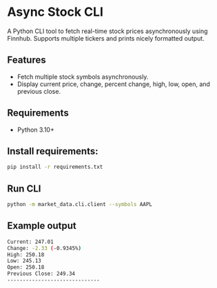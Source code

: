 # Async Stock CLI

A Python CLI tool to fetch real-time stock prices asynchronously using Finnhub. Supports multiple tickers and prints nicely formatted output.  

## Features

- Fetch multiple stock symbols asynchronously.  
- Display current price, change, percent change, high, low, open, and previous close.  

## Requirements

- Python 3.10+  

## Install requirements:

```bash
pip install -r requirements.txt
```

## Run CLI
```bash
python -m market_data.cli.client --symbols AAPL
```

## Example output
```bash
Current: 247.01
Change: -2.33 (-0.9345%)
High: 250.18
Low: 245.13
Open: 250.18
Previous Close: 249.34
------------------------------
```
